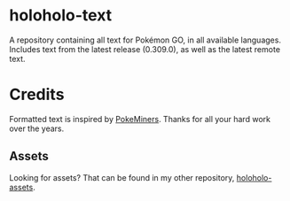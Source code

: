 # holoholo-text
A repository containing all text for Pokémon GO, in all available languages.  
Includes text from the latest release (0.309.0), as well as the latest remote text.

# Credits
Formatted text is inspired by [PokeMiners](https://github.com/PokeMiners). Thanks for all your hard work over the years.

## Assets
Looking for assets? That can be found in my other repository, [holoholo-assets](https://github.com/sora10pls/holoholo-assets).
